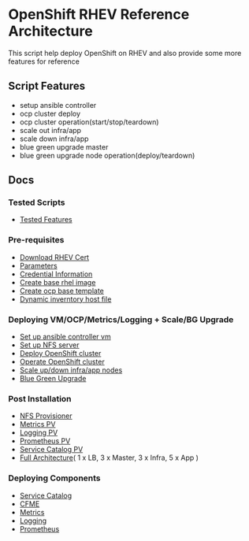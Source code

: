 # OpenShift RHEV Reference Architecture


This script help deploy OpenShift on RHEV and also provide some more features for reference


## Script Features
- setup ansible controller
- ocp cluster deploy
- ocp cluster operation(start/stop/teardown)
- scale out infra/app
- scale down infra/app
- blue green upgrade master
- blue green upgrade node operation(deploy/teardown)

## Docs
### Tested Scripts
- [Tested Features](./docs/tested_scripts.md)

### Pre-requisites
- [Download RHEV Cert](./docs/download-rhev-cert.md)
- [Parameters](./docs/parameters.md)
- [Credential Information](./docs/setup.md)
- [Create base rhel image](./docs/base-rhel-image.md)
- [Create ocp base template](./docs/base-rhel-ocp-template.md)
- [Dynamic inverntory host file](./docs/dynamic_inventory.md)

### Deploying VM/OCP/Metrics/Logging + Scale/BG Upgrade ###
- [Set up ansible controller vm](./docs/ansible-controller-vm.md)
- [Set up NFS server](./docs/setup-nfs.md)
- [Deploy OpenShift cluster](./docs/deploy-ocp-cluster.md)
- [Operate OpenShift cluster](./docs/operate-ocp-cluster.md)
- [Scale up/down infra/app nodes](./docs/scale-infra-app.md)
- [Blue Green Upgrade](./docs/bg-upgrade.md)
  

### Post Installation
- [NFS Provisioner](https://github.com/Jooho/openshift-first-touch/blob/master/docs/storage/nfs/nfs-client-provisioner.md)
- [Metrics PV](./docs/metrics_pv.md)
- [Logging PV](./docs/logging_pv.md)
- [Prometheus PV](./docs/prometheus_pv.md)
- [Service Catalog PV](./docs/service_catalog_pv.md)
- [Full Architecture](./docs/ocp_full_post_install.md)( 1 x LB, 3 x Master, 3 x Infra, 5 x App )


### Deploying Components
- [Service Catalog](./docs/service_catalog.md)
- [CFME](./docs/cfme.md)
- [Metrics](./docs/metrics.md)
- [Logging](./docs/logging.md)
- [Prometheus](./docs/prometheus.md)

